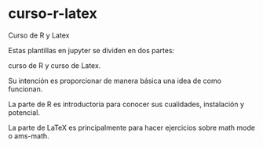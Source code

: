 # curso-r-latex
Curso de R y Latex

Estas plantillas en jupyter se dividen en dos partes:

curso de R y curso de Latex.

Su intención es proporcionar de manera básica una idea de como funcionan.

La parte de R es introductoria para conocer sus cualidades, instalación y potencial.

La parte de LaTeX es principalmente para hacer ejercicios sobre math mode o ams-math.
